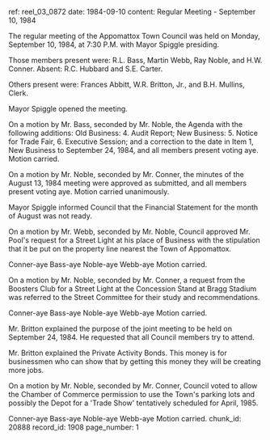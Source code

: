 ref: reel_03_0872
date: 1984-09-10
content: Regular Meeting - September 10, 1984

The regular meeting of the Appomattox Town Council was held on Monday, September 10, 1984, at 7:30 P.M. with Mayor Spiggle presiding.

Those members present were: R.L. Bass, Martin Webb, Ray Noble, and H.W. Conner. Absent: R.C. Hubbard and S.E. Carter.

Others present were: Frances Abbitt, W.R. Britton, Jr., and B.H. Mullins, Clerk.

Mayor Spiggle opened the meeting.

On a motion by Mr. Bass, seconded by Mr. Noble, the Agenda with the following additions: Old Business: 4. Audit Report; New Business: 5. Notice for Trade Fair, 6. Executive Session; and a correction to the date in Item 1, New Business to September 24, 1984, and all members present voting aye. Motion carried.

On a motion by Mr. Noble, seconded by Mr. Conner, the minutes of the August 13, 1984 meeting were approved as submitted, and all members present voting aye. Motion carried unanimously.

Mayor Spiggle informed Council that the Financial Statement for the month of August was not ready.

On a motion by Mr. Webb, seconded by Mr. Noble, Council approved Mr. Pool's request for a Street Light at his place of Business with the stipulation that it be put on the property line nearest the Town of Appomattox.

Conner-aye  Bass-aye  Noble-aye  Webb-aye
Motion carried.

On a motion by Mr. Noble, seconded by Mr. Conner, a request from the Boosters Club for a Street Light at the Concession Stand at Bragg Stadium was referred to the Street Committee for their study and recommendations.

Conner-aye  Bass-aye  Noble-aye  Webb-aye
Motion carried.

Mr. Britton explained the purpose of the joint meeting to be held on September 24, 1984. He requested that all Council members try to attend.

Mr. Britton explained the Private Activity Bonds. This money is for businessmen who can show that by getting this money they will be creating more jobs.

On a motion by Mr. Noble, seconded by Mr. Conner, Council voted to allow the Chamber of Commerce permission to use the Town's parking lots and possibly the Depot for a 'Trade Show' tentatively scheduled for April, 1985.

Conner-aye  Bass-aye  Noble-aye  Webb-aye
Motion carried.
chunk_id: 20888
record_id: 1908
page_number: 1

